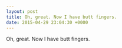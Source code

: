 ```yaml
---
layout: post
title: Oh, great. Now I have butt fingers.
date: 2015-04-29 23:04:30 +0000
---
```


Oh, great. Now I have butt fingers.

